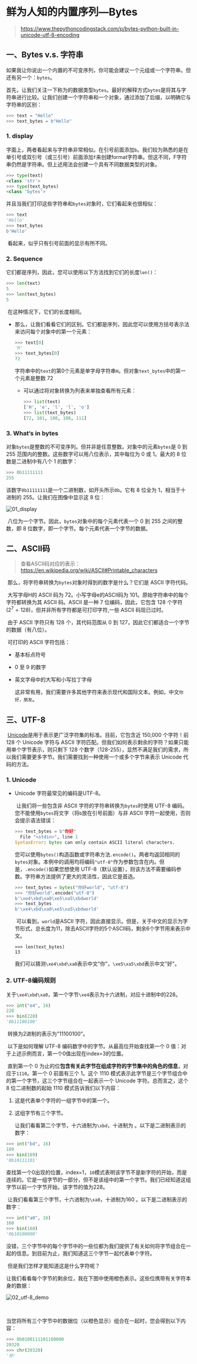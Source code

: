 # 鲜为人知的内置序列—Bytes

> https://www.thepythoncodingstack.com/p/bytes-python-built-in-unicode-utf-8-encoding

## 一、Bytes v.s. 字符串

​	如果我让你说出一个内置的不可变序列，你可能会建议一个元组或一个字符串。但还有另一个：`bytes`。

​	首先，让我们关注一下称为的数据类型`bytes`。最好的解释方式`bytes`是将其与字符串进行比较。让我们创建一个字符串和一个对象，通过添加了后缀，以明确它与字符串的区别：

```python
>>> text = "Hello"
>>> text_bytes = b"Hello"
```

### 1. display

​	字面上，两者看起来与字符串非常相似。在引号前面添加`b`。我们较为熟悉的是在单引号或双引号（或三引号）前面添加`f`来创建format字符串。但这不同，F字符串仍然是字符串。但上述用法会创建一个具有不同数据类型的对象。

```python
>>> type(text)
<class 'str'>
>>> type(text_bytes)
<class 'bytes'>
```

​	并且当我们打印这些字符串和`bytes`对象时，它们看起来也很相似：

```python
>>> text
'Hello'
>>> text_bytes
b'Hello'
```

​	看起来，似乎只有引号前面的显示有所不同。

### 2. Sequence

​	它们都是序列，因此，您可以使用以下方法找到它们的长度`len()`：

```python
>>> len(text)
5
>>> len(text_bytes)
5
```

​	在这种情况下，它们的长度相同。

- 那么，让我们看看它们的区别。它们都是序列，因此您可以使用方括号表示法来访问每个对象中的第一个元素：

  ```python
  >>> text[0]
  'H'
  >>> text_bytes[0]
  72
  ```

  ​	字符串中的`text`的第0个元素是单字母字符串`H`。但对象`text_bytes`中的第一个元素是整数 72

  - 可以通过将对象转换为列表来单独查看所有元素：

    ```python
    >>> list(text)
    ['H', 'e', 'l', 'l', 'o']
    >>> list(text_bytes)
    [72, 101, 108, 108, 111]
    ```

### 3. What‘s in bytes

​	对象`bytes`是整数的不可变序列。但并非是任意整数。对象中的元素`bytes`是 0 到 255 范围内的整数。这些数字可以用八位表示，其中每位为 0 或 1。最大的 8 位数是二进制中有八个 1 的数字：

```python
>>> 0b11111111
255
```

​	该数字`0b11111111`是一个二进制数，如开头所示`0b`。它有 8 位全为 1，相当于十进制的 255。让我们在图像中显示这 8 位：

![01_display](imgs/01_display.png)

​	八位为一个字节。因此，`bytes`对象中的每个元素代表一个 0 到 255 之间的整数，即 8 位数字，即一个字节。每个元素代表一个字节的数据。



## 二、ASCII码

> 查看ASCII码对应的表示：https://en.wikipedia.org/wiki/ASCII#Printable_characters

​	那么，将字符串转换为`bytes`对象时得到的数字是什么？它们是 ASCII 字符代码。

​	大写字母H的 ASCII 码为 72。小写字母e的ASCII码为 101。原始字符串中的每个字符都转换为其 ASCII 码。ASCII 是一种 7 位编码，因此，它包含 128 个字符($2^7 = 128$)，但并非所有字符都是可打印字符,一些 ASCII 码现已过时。

​	由于 ASCII 字符只有 128 个，其代码范围从 0 到 127，因此它们都适合一个字节的数据（有八位）。

​	可打印的 ASCII 字符包括：

- 基本标点符号

- 0 至 9 的数字

- 英文字母中的大写和小写拉丁字母

  这非常有用，我们需要许多其他字符来表示现代和国际文本。例如，中文`你好，朋友`。

## 三、UTF-8

​	[Unicode](https://en.wikipedia.org/wiki/Unicode)是用于表示更广泛字符集的标准。目前，它包含近 150,000 个字符！前 128 个 Unicode 字符与 ASCII 字符匹配。但我们如何表示剩余的字符？如果只能用单个字节表示，则只剩下 128 个数字（128-255），显然不满足我们的需求，所以我们需要更多字节。我们需要找到一种使用一个或多个字节来表示 Unicode 代码的方法。	

### 1. Unicode

- Unicode 字符最常见的编码是UTF-8。

  ​	让我们将一些包含非 ASCII 字符的字符串转换为`bytes`时使用 UTF-8 编码。您不能使用`bytes`将文字（将`b`放在引号前面）与非 ASCII 字符一起使用，否则会提示语法错误：

  ```python
  >>> text_bytes = b"你好"
    File "<stdin>", line 1
  SyntaxError: bytes can only contain ASCII literal characters.
  
  ```
  ​	您可以使用`bytes()`构造函数或字符串方法`.encode()`。两者均返回相同的`bytes`对象。本例中的调用均将编码`"utf-8"`作为参数包含在内。但是，`.encode()`如果您想使用 UTF-8（默认设置），则该方法不需要编码参数。字符串方法提供了更大的灵活性，因此它是首选。

  ```python
  >>> text_bytes = bytes("你好world", "utf-8")
  >>> "你好world".encode("utf-8")
  b'\xe4\xbd\xa0\xe5\xa5\xbdworld'
  >>> text_bytes
  b'\xe4\xbd\xa0\xe5\xa5\xbdworld'
  ```

  ​	可以看到，`world`是ASCII 字符，因此直接显示。但是，关于中文的显示为字节形式，总长度为11，除去ASCII字符的5个ASCII码，剩余6个字节用来表示中文。

  ```
  >>> len(text_bytes)
  13
  ```

  ​	我们可以猜测`\xe4\xbd\xa0`表示中文"你"，`\xe5\xa5\xbd`表示中文"好"。

### 2. UTF-8编码规则

​	关于`\xe4\xbd\xa0`，第一个字节`\xe4`表示为十六进制，对应十进制中的228。

```python
>>> int("e4", 16)
228
>>> bin(228)
'0b11100100'
```

​	转换为2进制的表示为"11100100"。

​	以下是如何理解 UTF-8 编码数字中的字节。从最高位开始查找第一个 0 值：对于上述示例而言，第一个0值出现在index=3的位置。

​	直到第一个 0 为止的位**包含有关此字节在组成字符的字节集中的角色的信息**，对应于`1110`。第一个 0 前面有三个 1。这个 1110 模式表示此字节是三个字节组合中的第一个字节，这三个字节组合在一起表示一个 Unicode 字符。总而言之，这个 8 位二进制数的起始 1110 模式告诉我们以下内容：

1. 这是代表单个字符的一组字节中的第一个。

2. 这组字节有三个字节。

   让我们看看第二个字节，十六进制为`\xbd`，十进制为 。以下是二进制表示的数字：

```python
>>> int("bd", 16)
189
>>> bin(189)
'0b10111101'
```

​	查找第一个0出现的位置，index=1，`10`模式表明该字节不是新字符的开始，而是连续的。它是一组字节的一部分，但不是该组中的第一个字节。我们已经知道这组字节以前一个字节开始，该字节的值为228。

​	让我们看看第三个字节，十六进制为`\xa0`，十进制为160 。以下是二进制表示的数字：

```python
>>> int("a0", 16)
160
>>> bin(160)
'0b10100000'
```

​	没错，三个字节中的每个字节中的一些位都为我们提供了有关如何将字节组合在一起的信息。到目前为止，我们知道这三个字节一起代表单个字符。

​	但是我们怎样才能知道这是什么字符呢？

​	让我们看看每个字节的剩余位，我在下图中使用橙色表示。这些位携带有关字符本身的数据：

![02_utf-8_demo](imgs/02_utf-8_demo.png)

​	

​	当您将所有三个字节中的数据位（以橙色显示）组合在一起时，您会得到以下内容：

```python
>>> 0b0100111101100000
20320
>>> chr(20320)
'你'
```



​	
